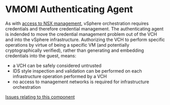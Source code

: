 # VMOMI Authenticating Agent

As with [access to NSX management](nsx-authenticating-agent.md), vSphere orchestration requires credentials and therefore credential management. The authenticating agent is indended to move the credential management problem out of the VCH and into the vSphere infrastructure. Authorizing the VCH to perform specific operations by virtue of being a specific VM (and potentially cryptographically verified), rather than generating and embedding credentials into the guest, means:
* a VCH can be safely considered untrusted
* IDS style inspection and validation can be performed on each infrastructure operation performed by a VCH
* no access to management networks is required for infrastructure orchestration


[Issues relating to this component](https://github.com/vmware/vic/labels/component%2Fvmomi-authenticating-agent)
